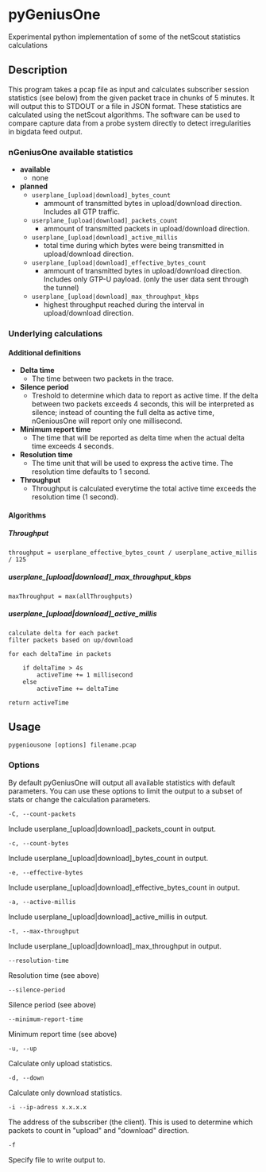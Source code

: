 # pyGeniusOne
Experimental python implementation of some of the netScout statistics calculations

## Description
This program takes a pcap file as input and calculates subscriber session statistics (see below) from the given packet trace in 
chunks of 5 minutes. It will output this to STDOUT or a file in JSON format.
These statistics are calculated using the netScout algorithms. The software can be used to compare capture data from 
a probe system directly to detect irregularities in bigdata feed output.

### nGeniusOne available statistics
- **available**
	- none
- **planned**
	- ```userplane_[upload|download]_bytes_count```
	    - ammount of transmitted bytes in upload/download direction. Includes all GTP traffic.
	- ```userplane_[upload|download]_packets_count```
	    - ammount of transmitted packets in upload/download direction.
	- ```userplane_[upload|download]_active_millis```
	    - total time during which bytes were being transmitted in upload/download direction.
	- ```userplane_[upload|download]_effective_bytes_count```
	    - ammount of transmitted bytes in upload/download direction. Includes only GTP-U payload.
	    (only the user data sent through the tunnel)
    - ```userplane_[upload|download]_max_throughput_kbps```
        - highest throughput reached during the interval in upload/download direction.
    
### Underlying calculations
#### Additional definitions
- **Delta time**
    - The time between two packets in the trace.
- **Silence period**
    - Treshold to determine which data to report as active time. If the delta between two packets
    exceeds 4 seconds, this will be interpreted as silence; instead of counting the full delta as active time, nGeniousOne
    will report only one millisecond.
- **Minimum report time**
    - The time that will be reported as delta time when the actual delta time exceeds 4 seconds.
- **Resolution time**
    - The time unit that will be used to express the active time. The resolution time defaults to 1 second.
- **Throughput**
    - Throughput is calculated everytime the total active time exceeds the resolution time (1 second).

#### Algorithms

##### Throughput
```
throughput = userplane_effective_bytes_count / userplane_active_millis / 125
```

##### userplane_[upload|download]_max_throughput_kbps
```
maxThroughput = max(allThroughputs)
```

##### userplane_[upload|download]_active_millis
```
calculate delta for each packet
filter packets based on up/download

for each deltaTime in packets

    if deltaTime > 4s
        activeTime += 1 millisecond
    else
        activeTime += deltaTime

return activeTime
```

## Usage
```
pygeniousone [options] filename.pcap
```
### Options

By default pyGeniusOne will output all available statistics with default parameters. You can use these options to limit the output to a subset of
stats or change the calculation parameters.

```
-C, --count-packets
```
Include userplane_[upload|download]_packets_count in output.
```
-c, --count-bytes
```
Include userplane_[upload|download]_bytes_count in output.
```
-e, --effective-bytes
```
Include userplane_[upload|download]_effective_bytes_count in output.
```
-a, --active-millis
```
Include userplane_[upload|download]_active_millis in output.
```
-t, --max-throughput
```
Include userplane_[upload|download]_max_throughput in output.
```
--resolution-time
```
Resolution time (see above)
```
--silence-period
```
Silence period (see above)
```
--minimum-report-time
```
Minimum report time (see above)
```
-u, --up
```
Calculate only upload statistics.
```
-d, --down
```
Calculate only download statistics.
```
-i --ip-adress x.x.x.x
```
The address of the subscriber (the client). This is used to determine which packets to count in "upload" and "download"
direction.
```
-f
```
Specify file to write output to.
